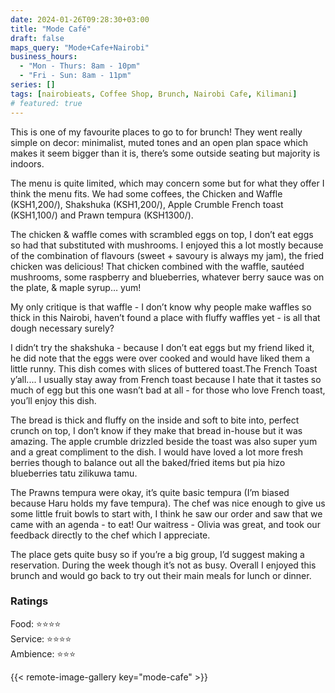 ```yaml
---
date: 2024-01-26T09:28:30+03:00
title: "Mode Café"
draft: false
maps_query: "Mode+Cafe+Nairobi"
business_hours:
  - "Mon - Thurs: 8am - 10pm"
  - "Fri - Sun: 8am - 11pm"
series: []
tags: [nairobieats, Coffee Shop, Brunch, Nairobi Cafe, Kilimani]
# featured: true
---
```


This is one of my favourite places to go to for brunch! They went really simple on decor: minimalist, muted tones and an open plan space which makes it seem bigger than it is, there’s some outside seating but majority is indoors.

The menu is quite limited, which may concern some but for what they offer I think the menu fits. We had some coffees, the Chicken and Waffle (KSH1,200/), Shakshuka (KSH1,200/), Apple Crumble French toast (KSH1,100/) and Prawn tempura (KSH1300/).

The chicken & waffle comes with scrambled eggs on top, I don’t eat eggs so had that substituted with mushrooms. I enjoyed this a lot mostly because of the combination of flavours (sweet + savoury is always my jam), the fried chicken was delicious! That chicken combined with the waffle, sautéed mushrooms, some raspberry and blueberries, whatever berry sauce was on the plate, & maple syrup… yum!

My only critique is that waffle - I don’t know why people make waffles so thick in this Nairobi, haven’t found a place with fluffy waffles yet - is all that dough necessary surely?

I didn’t try the shakshuka - because I don’t eat eggs but my friend liked it, he did note that the eggs were over cooked and would have liked them a little runny. This dish comes with slices of buttered toast.The French Toast y’all.... I usually stay away from French toast because I hate that it tastes so much of egg but this one wasn’t bad at all - for those who love French toast, you’ll enjoy this dish.

The bread is thick and fluffy on the inside and soft to bite into, perfect crunch on top, I don’t know if they make that bread in-house but it was amazing. The apple crumble drizzled beside the toast was also super yum and a great compliment to the dish. I would have loved a lot more fresh berries though to balance out all the baked/fried items but pia hizo blueberries tatu zilikuwa tamu.

The Prawns tempura were okay, it’s quite basic tempura (I’m biased because Haru holds my fave tempura). The chef was nice enough to give us some little fruit bowls to start with, I think he saw our order and saw that we came with an agenda - to eat! Our waitress - Olivia was great, and took our feedback directly to the chef which I appreciate.

The place gets quite busy so if you’re a big group, I’d suggest making a reservation. During the week though it’s not as busy. Overall I enjoyed this brunch and would go back to try out their main meals for lunch or dinner.

### Ratings

Food: ⭐️⭐️⭐️⭐️<br>
Service: ⭐️⭐️⭐️⭐️<br>
Ambience: ⭐️⭐️⭐️<br>

{{< remote-image-gallery key="mode-cafe" >}}
